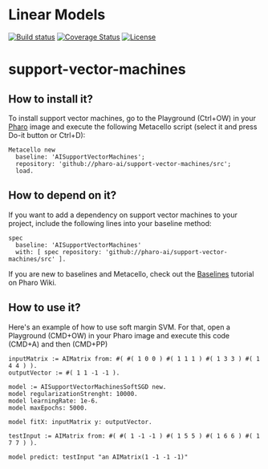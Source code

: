 # Linear Models

[![Build status](https://github.com/pharo-ai/support-vector-machines/workflows/CI/badge.svg)](https://github.com/pharo-ai/support-vector-machines/actions/workflows/test.yml)
[![Coverage Status](https://coveralls.io/repos/github/pharo-ai/support-vector-machines/badge.svg?branch=master)](https://coveralls.io/github/pharo-ai/support-vector-machines?branch=master)
[![License](https://img.shields.io/badge/license-MIT-blue.svg)](https://raw.githubusercontent.com/pharo-ai/support-vector-machines/master/LICENSE)


# support-vector-machines

## How to install it?

To install support vector machines, go to the Playground (Ctrl+OW) in your [Pharo](https://pharo.org/) image and execute the following Metacello script (select it and press Do-it button or Ctrl+D):

```Smalltalk
Metacello new
  baseline: 'AISupportVectorMachines';
  repository: 'github://pharo-ai/support-vector-machines/src';
  load.
```

## How to depend on it?

If you want to add a dependency on support vector machines to your project, include the following lines into your baseline method:

```Smalltalk
spec
  baseline: 'AISupportVectorMachines'
  with: [ spec repository: 'github://pharo-ai/support-vector-machines/src' ].
```

If you are new to baselines and Metacello, check out the [Baselines](https://github.com/pharo-open-documentation/pharo-wiki/blob/master/General/Baselines.md) tutorial on Pharo Wiki.

## How to use it?

Here's an example of how to use soft margin SVM. For that, open a Playground (CMD+OW) in your Pharo image and execute this code (CMD+A) and then (CMD+PP)

```st
inputMatrix := AIMatrix from: #( #( 1 0 0 ) #( 1 1 1 ) #( 1 3 3 ) #( 1 4 4 ) ).
outputVector := #( 1 1 -1 -1 ).

model := AISupportVectorMachinesSoftSGD new.
model regularizationStrenght: 10000.
model learningRate: 1e-6.
model maxEpochs: 5000.

model fitX: inputMatrix y: outputVector.

testInput := AIMatrix from: #( #( 1 -1 -1 ) #( 1 5 5 ) #( 1 6 6 ) #( 1 7 7 ) ).

model predict: testInput "an AIMatrix(1 -1 -1 -1)"
```